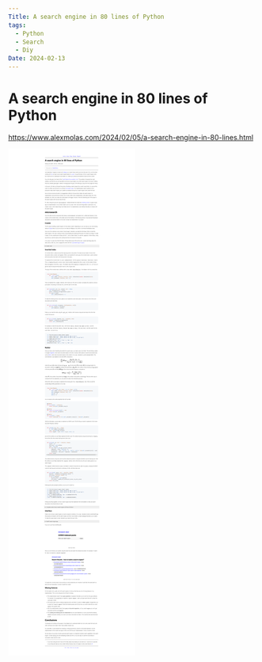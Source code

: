 ```yaml
---
Title: A search engine in 80 lines of Python
tags:
  - Python
  - Search
  - Diy
Date: 2024-02-13
---
```



# A search engine in 80 lines of Python
 
https://www.alexmolas.com/2024/02/05/a-search-engine-in-80-lines.html

![](_asset/2024-02-13_python_search_80Lines_image_1.png)